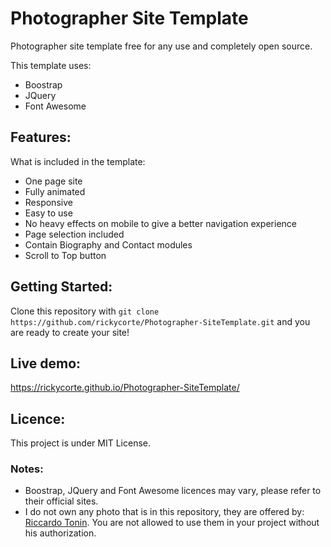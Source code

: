 # Photographer Site Template
Photographer site template free for any use and completely open source.

This template uses:
 - Boostrap
 - JQuery
 - Font Awesome

## Features:

What is included in the template:
 - One page site
 - Fully animated
 - Responsive
 - Easy to use
 - No heavy effects on mobile to give a better navigation experience
 - Page selection included
 - Contain Biography and Contact modules
 - Scroll to Top button

## Getting Started:

Clone this repository with ```git clone https://github.com/rickycorte/Photographer-SiteTemplate.git``` and you are ready to create your site!

## Live demo:
https://rickycorte.github.io/Photographer-SiteTemplate/

## Licence:

This project is under MIT License.

### Notes:
 - Boostrap, JQuery and Font Awesome licences may vary, please refer to their official sites.
 - I do not own any photo that is in this repository, they are offered by: [Riccardo Tonin](https://www.instagram.com/riccardo.tonin/). You are not allowed to use them in your project without his authorization.
 
